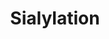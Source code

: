 ---
annotations: []
authors:
- Khanspers
description: 'This pathway describes the biosynthesis, activation and transfer of
  the sialic acid Neu5Ac to glycoproteins. Sialic acids are acidic sugar molecules
  that commonly occur as the terminal sugar as part of glycoproteins and glycolipids
  on the surface of cells. Sialylated conjugates play important roles in many processes,
  including cell recognition and signaling, neuronal development, cancer metastasis
  and bacterial or viral infection. The two most commonly mammalian sialic acids are
  N-acetylneuraminic acid (Neu5Ac) and N-glycolylneuraminic acid (Neu5Gc).  This pathway
  was modeled based on figure 1 from [https://europepmc.org/article/MED/31979120 Zhou
  et al]. '
last-edited: 2023-03-24
organisms:
- Homo sapiens
redirect_from:
- /index.php/Pathway:WP5151
- /instance/WP5151
- /instance/WP5151_r125988
revision: r125988
schema-jsonld:
- '@context': https://schema.org/
  '@id': https://wikipathways.github.io/pathways/WP5151.html
  '@type': Dataset
  creator:
    '@type': Organization
    name: WikiPathways
  description: 'This pathway describes the biosynthesis, activation and transfer of
    the sialic acid Neu5Ac to glycoproteins. Sialic acids are acidic sugar molecules
    that commonly occur as the terminal sugar as part of glycoproteins and glycolipids
    on the surface of cells. Sialylated conjugates play important roles in many processes,
    including cell recognition and signaling, neuronal development, cancer metastasis
    and bacterial or viral infection. The two most commonly mammalian sialic acids
    are N-acetylneuraminic acid (Neu5Ac) and N-glycolylneuraminic acid (Neu5Gc).  This
    pathway was modeled based on figure 1 from [https://europepmc.org/article/MED/31979120
    Zhou et al]. '
  keywords:
  - ''
  - CMAS
  - CMP-N-acetyl-beta-neuraminic acid
  - GNE
  - Glucose
  - N-acetyl-D-mannosamine
  - N-acetylneuraminic acid
  - N-acetylneuraminic acid 9-phosphate
  - NANP
  - NANS
  - SLC35A1
  - aldehydo-N-acetyl-D-mannosamine 6-phosphate
  license: CC0
  name: 'Sialylation '
seo: CreativeWork
title: 'Sialylation '
wpid: WP5151
---